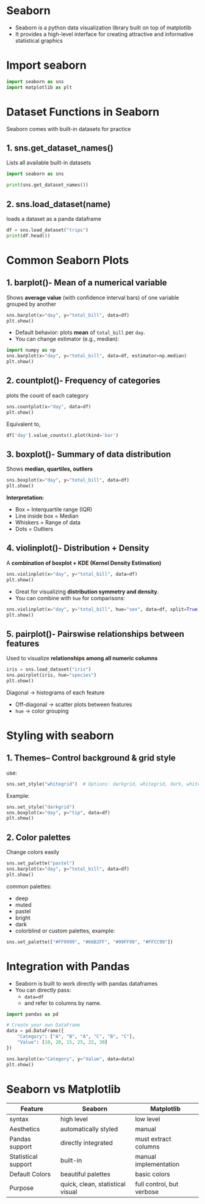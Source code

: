 # Seaborn

- Seaborn is a python data visualization library built on top of matplotlib
- It provides a high-level interface for creating attractive and informative statistical graphics

# Import seaborn

```python
import seaborn as sns
import matplotlib as plt
```

# Dataset Functions in Seaborn

Seaborn comes with built-in datasets for practice

## 1. sns.get_dataset_names()

Lists all available built-in datasets

```python
import seaborn as sns

print(sns.get_dataset_names())
```

## 2. sns.load_dataset(name)

loads a dataset as a panda dataframe

```python
df = sns.load_dataset("trips")
print(df.head())
```

# Common Seaborn Plots

## 1. barplot()- Mean of a numerical variable

Shows **average value** (with confidence interval bars) of one variable grouped by another

```python
sns.barplot(x="day", y="total_bill", data=df)
plt.show()
```

- Default behavior: plots **mean** of `total_bill` per `day`.
- You can change estimator (e.g., median):

```python
import numpy as np
sns.barplot(x="day", y="total_bill", data=df, estimator=np.median)
plt.show()

```

## 2. countplot()- Frequency of categories

plots the count of each category

```python
sns.countplot(x="day", data=df)
plt.show()
```

Equivalent to,

```python
df['day'].value_counts().plot(kind='bar')
```

## 3. boxplot()- Summary of data distribution

Shows **median, quartiles, outliers**

```python
sns.boxplot(x="day", y="total_bill", data=df)
plt.show()
```

**Interpretation:**

- Box = Interquartile range (IQR)
- Line inside box = Median
- Whiskers = Range of data
- Dots = Outliers

## 4. violinplot()- Distribution + Density

A **combination of boxplot + KDE (Kernel Density Estimation)**

```python
sns.violinplot(x="day", y="total_bill", data=df)
plt.show()
```

- Great for visualizing **distribution symmetry and density**.
- You can combine with `hue` for comparisons:

```python
sns.violinplot(x="day", y="total_bill", hue="sex", data=df, split=True)
plt.show()
```

## 5. pairplot()- Pairswise relationships between features

Used to visualize **relationships among all numeric columns**

```python
iris = sns.load_dataset("iris")
sns.pairplot(iris, hue="species")
plt.show()
```

Diagonal → histograms of each feature

- Off-diagonal → scatter plots between features
- `hue` → color grouping

# Styling with seaborn

## 1. Themes– Control background & grid style

use:

```python
sns.set_style("whitegrid")  # Options: darkgrid, whitegrid, dark, white, ticks
```

Example:

```python
sns.set_style("darkgrid")
sns.boxplot(x="day", y="tip", data=df)
plt.show()
```

## 2. Color palettes

Change colors easily

```python
sns.set_palette("pastel")
sns.barplot(x="day", y="total_bill", data=df)
plt.show()
```

common palettes:

- deep
- muted
- pastel
- bright
- dark
- colorblind
  or custom palettes, example:

```python
sns.set_palette(["#FF9999", "#66B2FF", "#99FF99", "#FFCC99"])
```

# Integration with Pandas

- Seaborn is built to work directly with pandas dataframes
- You can directly pass:
  - `data=df`
  - and refer to columns by name.

```python
import pandas as pd

# Create your own DataFrame
data = pd.DataFrame({
    "Category": ["A", "B", "A", "C", "B", "C"],
    "Value": [10, 20, 15, 25, 22, 30]
})

sns.barplot(x="Category", y="Value", data=data)
plt.show()

```

# Seaborn vs Matplotlib

| Feature             | Seaborn                          | Matplotlib                |
| ------------------- | -------------------------------- | ------------------------- |
| syntax              | high level                       | low level                 |
| Aesthetics          | automatically styled             | manual                    |
| Pandas support      | directly integrated              | must extract columns      |
| Statistical support | built-in                         | manual implementation     |
| Default Colors      | beautiful palettes               | basic colors              |
| Purpose             | quick, clean, statistical visual | full control, but verbose |

